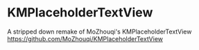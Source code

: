 # KMPlaceholderTextView

A stripped down remake of MoZhouqi's KMPlaceholderTextView https://github.com/MoZhouqi/KMPlaceholderTextView
